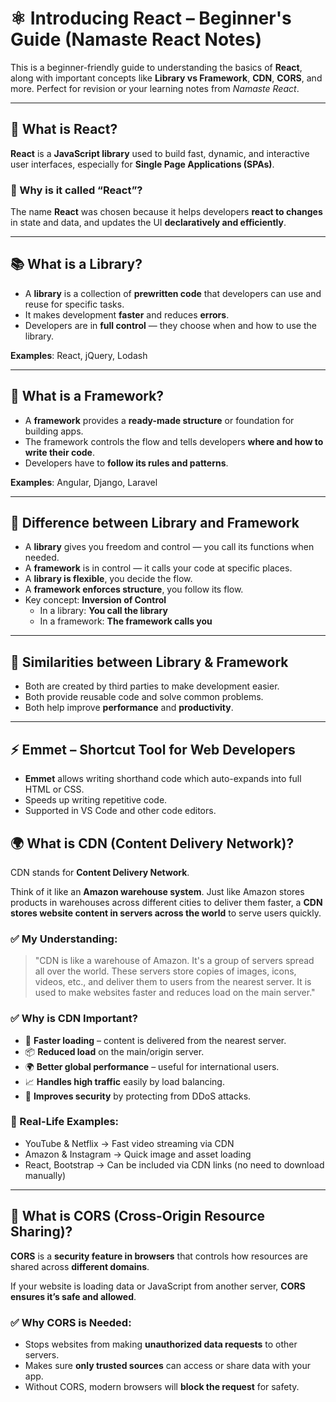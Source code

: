 # ⚛️ Introducing React – Beginner's Guide (Namaste React Notes)

This is a beginner-friendly guide to understanding the basics of **React**, along with important concepts like **Library vs Framework**, **CDN**, **CORS**, and more. Perfect for revision or your learning notes from *Namaste React*.

---

## 📌 What is React?

**React** is a **JavaScript library** used to build fast, dynamic, and interactive user interfaces, especially for **Single Page Applications (SPAs)**.

### 🤔 Why is it called “React”?

The name **React** was chosen because it helps developers **react to changes** in state and data, and updates the UI **declaratively and efficiently**.

---

## 📚 What is a Library?

- A **library** is a collection of **prewritten code** that developers can use and reuse for specific tasks.
- It makes development **faster** and reduces **errors**.
- Developers are in **full control** — they choose when and how to use the library.

**Examples**: React, jQuery, Lodash

---

## 🧱 What is a Framework?

- A **framework** provides a **ready-made structure** or foundation for building apps.
- The framework controls the flow and tells developers **where and how to write their code**.
- Developers have to **follow its rules and patterns**.

**Examples**: Angular, Django, Laravel

---

## 🔄 Difference between Library and Framework

- A **library** gives you freedom and control — you call its functions when needed.
- A **framework** is in control — it calls your code at specific places.
- A **library is flexible**, you decide the flow.
- A **framework enforces structure**, you follow its flow.
- Key concept: **Inversion of Control**
  - In a library: **You call the library**
  - In a framework: **The framework calls you**

---

## 🤝 Similarities between Library & Framework

- Both are created by third parties to make development easier.
- Both provide reusable code and solve common problems.
- Both help improve **performance** and **productivity**.

---

## ⚡ Emmet – Shortcut Tool for Web Developers

- **Emmet** allows writing shorthand code which auto-expands into full HTML or CSS.
- Speeds up writing repetitive code.
- Supported in VS Code and other code editors.
## 🌍 What is CDN (Content Delivery Network)?

CDN stands for **Content Delivery Network**.

Think of it like an **Amazon warehouse system**. Just like Amazon stores products in warehouses across different cities to deliver them faster, a **CDN stores website content in servers across the world** to serve users quickly.

### ✅ My Understanding:
> "CDN is like a warehouse of Amazon. It's a group of servers spread all over the world. These servers store copies of images, icons, videos, etc., and deliver them to users from the nearest server. It is used to make websites faster and reduces load on the main server."

### ✅ Why is CDN Important?

- 🚀 **Faster loading** – content is delivered from the nearest server.
- 📦 **Reduced load** on the main/origin server.
- 🌍 **Better global performance** – useful for international users.
- 📈 **Handles high traffic** easily by load balancing.
- 🔐 **Improves security** by protecting from DDoS attacks.

### 🧪 Real-Life Examples:

- YouTube & Netflix → Fast video streaming via CDN
- Amazon & Instagram → Quick image and asset loading
- React, Bootstrap → Can be included via CDN links (no need to download manually)

---

## 🔐 What is CORS (Cross-Origin Resource Sharing)?

**CORS** is a **security feature in browsers** that controls how resources are shared across **different domains**.

If your website is loading data or JavaScript from another server, **CORS ensures it’s safe and allowed**.

### ✅ Why CORS is Needed:

- Stops websites from making **unauthorized data requests** to other servers.
- Makes sure **only trusted sources** can access or share data with your app.
- Without CORS, modern browsers will **block the request** for safety.

